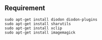 ## Requirement

    sudo apt-get install diodon diodon-plugins
    sudo apt-get install sharutils
    sudo apt-get install xclip
    sudo apt-get install imagemagick


